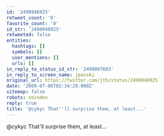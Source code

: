 ```yaml
---
id: '2490948925'
retweet_count: '0'
favorite_count: '0'
id_str: '2490948925'
retweeted: false
entities:
  hashtags: []
  symbols: []
  user_mentions: []
  urls: []
in_reply_to_status_id_str: '2490807603'
in_reply_to_screen_name: jpasski
original_url: https://twitter.com/jth/status/2490948925
date: '2009-07-06T02:34:29.000Z'
sitemap: false
robots: noindex
reply: true
title: '@cykyc That''ll surprise them, at least...'
---
```


@cykyc That'll surprise them, at least...